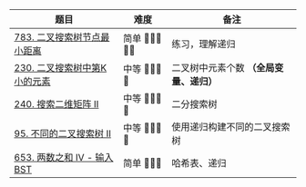 | 题目 | 难度            | 备注                     | 
|------|---------------|------------------------|
|  [783. 二叉搜索树节点最小距离](https://leetcode-cn.com/problems/minimum-distance-between-bst-nodes/)         | 简单 🤩🤩🤩🤩🤩 | 练习，理解递归                |
| [230. 二叉搜索树中第K小的元素](https://leetcode-cn.com/problems/kth-smallest-element-in-a-bst/)    | 中等 🤩🤩🤩🤩   | 二叉树中元素个数 **（全局变量、递归）** |
| [240. 搜索二维矩阵 II](https://leetcode-cn.com/problems/search-a-2d-matrix-ii/)            | 中等 🤩🤩🤩🤩   | 二分搜索树                  |
|  [95. 不同的二叉搜索树 II](https://leetcode-cn.com/problems/unique-binary-search-trees-ii/)            | 中等 🤩🤩🤩🤩   | 使用递归构建不同的二叉搜索树         |
|  [653. 两数之和 IV - 输入 BST](https://leetcode-cn.com/problems/two-sum-iv-input-is-a-bst/)            | 简单 🤩🤩🤩   | 哈希表、递归                 |

